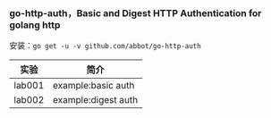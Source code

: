 ### go-http-auth，Basic and Digest HTTP Authentication for golang http
安装：`go get -u -v github.com/abbot/go-http-auth`

|实验|简介|
|---|---|
|lab001|example:basic auth|
|lab002|example:digest auth|